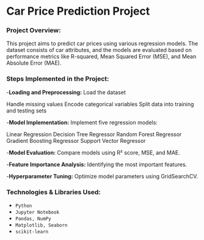 # Car Price Prediction Project

### Project Overview:
This project aims to predict car prices using various regression models. The dataset consists of car attributes, and the models are evaluated based on performance metrics like R-squared, Mean Squared Error (MSE), and Mean Absolute Error (MAE).






### Steps Implemented in the Project:

-**Loading and Preprocessing:** Load the dataset

Handle missing values
Encode categorical variables
Split data into training and testing sets

-**Model Implementation:** 
Implement five regression models:

Linear Regression
Decision Tree Regressor
Random Forest Regressor
Gradient Boosting Regressor
Support Vector Regressor

-**Model Evaluation:** 
Compare models using R² score, MSE, and MAE.

-**Feature Importance Analysis:** 
Identifying the most important features.

-**Hyperparameter Tuning:** 
Optimize model parameters using GridSearchCV.





### Technologies & Libraries Used:
  - `Python`
  - `Jupyter Notebook`
  - `Pandas, NumPy`
  - `Matplotlib, Seaborn`
  - `scikit-learn`

